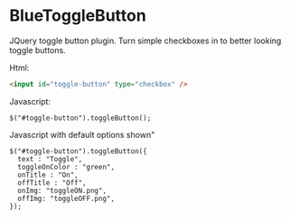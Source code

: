 BlueToggleButton
================

JQuery toggle button plugin. Turn simple checkboxes in to better looking toggle buttons.


Html:
```HTML
<input id="toggle-button" type="checkbox" />
```

Javascript:
```JS  
$("#toggle-button").toggleButton();
```

Javascript with default options shown"
```JS  
$("#toggle-button").toggleButton({
  text : "Toggle",
  toggleOnColor : "green",
  onTitle : "On",
  offTitle : "Off",
  onImg: "toggleON.png",
  offImg: "toggleOFF.png",   
});
```
